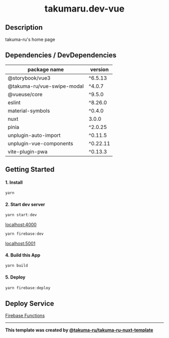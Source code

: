 # <div style="text-align: center;">takumaru.dev-vue</div>
<!-- <p align="center">
  <img src="/static/icon.png"  width="256" height="256" alt="nuxt-firebase logo">
</p> -->

## Description
takuma-ru's home page

## Dependencies / DevDependencies
| package name | version |
| -- | -- |
| @storybook/vue3 | ^6.5.13 |
| @takuma-ru/vue-swipe-modal | ^4.0.7 |
| @vueuse/core | ^9.5.0 |
| eslint | ^8.26.0 |
| material-symbols | ^0.4.0 |
| nuxt | 3.0.0 |
| pinia | ^2.0.25 |
| unplugin-auto-import | ^0.11.5 |
| unplugin-vue-components | ^0.22.11 |
| vite-plugin-pwa | ^0.13.3 |

## Getting Started
#### 1. Install
```powershell
yarn
```

#### 2. Start dev server
```powershell
yarn start:dev
```
[localhost:4000](http://localhost:4000)

```powershell
yarn firebase:dev
```
[localhost:5001](http://localhost:5001/takuma-ru-homepage/asia-northeast1/api)

#### 4. Build this App
```powershell
yarn build
```

#### 5. Deploy
```powershell
yarn firebase:deploy
```

## Deploy Service
[Firebase Functions](https://firebase.google.com/products/functions)
<!-- [Firebase Hosting](https://firebase.google.com/products/hosting?gclid=Cj0KCQiA1sucBhDgARIsAFoytUuCQdfrUzumhsqOWLO6TncdTd959kbvy2HGpWO6AXQVvFlRpbuy0l4aAg9uEALw_wcB&gclsrc=aw.ds) -->
<!-- [Vercel](https://vercel.com/) -->

----

<!-- I would appreciate it if you would not delete this statement -->
**This template was created by [@takuma-ru/takuma-ru-nuxt-template](https://github.com/takuma-ru/takuma-ru-nuxt-template)**